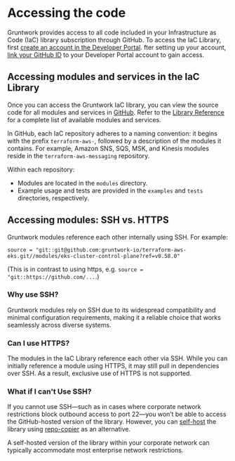 # Accessing the code  

Gruntwork provides access to all code included in your Infrastructure as Code (IaC) library subscription through GitHub. To access the IaC Library, first [create an account in the Developer Portal](/2.0/docs/overview/getting-started/create-account). fter setting up your account, [link your GitHub ID](/2.0/docs/overview/getting-started/link-github-id) to your Developer Portal account to gain access.  

## Accessing modules and services in the IaC Library  

Once you can access the Gruntwork IaC library, you can view the source code for all modules and services in [GitHub](https://github.com/orgs/gruntwork-io/repositories). Refer to the [Library Reference](/library/reference) for a complete list of available modules and services.  

In GitHub, each IaC repository adheres to a naming convention: it begins with the prefix `terraform-aws-`, followed by a description of the modules it contains. For example, Amazon SNS, SQS, MSK, and Kinesis modules reside in the `terraform-aws-messaging` repository. 

Within each repository:  
- Modules are located in the `modules` directory.  
- Example usage and tests are provided in the `examples` and `tests` directories, respectively.  

## Accessing modules: SSH vs. HTTPS  

Gruntwork modules reference each other internally using SSH. For example:  
```hcl
source = "git::git@github.com:gruntwork-io/terraform-aws-eks.git//modules/eks-cluster-control-plane?ref=v0.58.0"
```

(This is in contrast to using https, e.g. `source = "git::https://github.com/...`.)

### Why use SSH?  

Gruntwork modules rely on SSH due to its widespread compatibility and minimal configuration requirements, making it a reliable choice that works seamlessly across diverse systems.

### Can I use HTTPS?  

The modules in the IaC Library reference each other via SSH. While you can initially reference a module using HTTPS, it may still pull in dependencies over SSH. As a result, exclusive use of HTTPS is not supported.

### What if I can't Use SSH?  

If you cannot use SSH—such as in cases where corporate network restrictions block outbound access to port 22—you won’t be able to access the GitHub-hosted version of the library. However, you can [self-host](/2.0/docs/library/guides/self-hosting) the library using [repo-copier](https://github.com/gruntwork-io/repo-copier) as an alternative.

A self-hosted version of the library within your corporate network can typically accommodate most enterprise network restrictions.  

